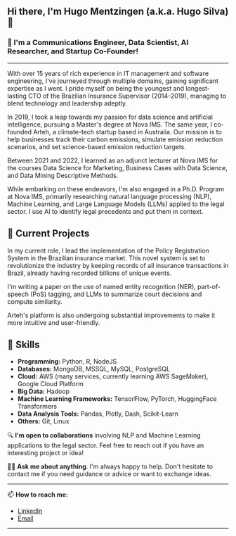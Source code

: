 ## Hi there, I'm Hugo Mentzingen (a.k.a. Hugo Silva) 👋

### 🌱 I'm a Communications Engineer, Data Scientist, AI Researcher, and Startup Co-Founder!

---

With over 15 years of rich experience in IT management and software engineering,
I've journeyed through multiple domains, gaining significant expertise as I went.
I pride myself on being the youngest and longest-lasting CTO of the Brazilian Insurance Supervisor (2014-2019),
managing to blend technology and leadership adeptly.

In 2019, I took a leap towards my passion for data science and artificial intelligence,
pursuing a Master's degree at Nova IMS.
The same year, I co-founded Arteh, a climate-tech startup based in Australia.
Our mission is to help businesses track their carbon emissions, simulate emission reduction scenarios,
and set science-based emission reduction targets.

Between 2021 and 2022, I learned as an adjunct lecturer at Nova IMS for the courses Data Science for Marketing,
Business Cases with Data Science, and Data Mining Descriptive Methods.

While embarking on these endeavors, I'm also engaged in a Ph.D. Program at Nova IMS,
primarily researching natural language processing (NLP), Machine Learning,
and Large Language Models (LLMs) applied to the legal sector.
I use AI to identify legal precedents and put them in context. 

## 🔭 Current Projects

In my current role, I lead the implementation of the Policy Registration System in the Brazilian insurance market.
This novel system is set to revolutionize the industry by keeping records of all insurance transactions in Brazil,
already having recorded billions of unique events.

I'm writing a paper on the use of named entity recognition (NER),
part-of-speech (PoS) tagging, and LLMs to summarize court decisions and compute similarity.

Arteh's platform is also undergoing substantial improvements to make it more intuitive and user-friendly.

## 🧠 Skills

- **Programming:** Python, R, NodeJS
- **Databases:** MongoDB, MSSQL, MySQL, PostgreSQL
- **Cloud:** AWS (many services, currently learning AWS SageMaker), Google Cloud Platform
- **Big Data:** Hadoop
- **Machine Learning Frameworks:** TensorFlow, PyTorch, HuggingFace Transformers
- **Data Analysis Tools:** Pandas, Plotly, Dash, Scikit-Learn
- **Others:** Git, Linux

🔍 **I'm open to collaborations** involving NLP and Machine Learning applications to the legal sector.
Feel free to reach out if you have an interesting project or idea!

🙋‍♂️ **Ask me about anything**. I'm always happy to help. Don't hesitate to contact me if you need guidance or advice or want to exchange ideas.

---

📫 **How to reach me:**

- [LinkedIn](https://www.linkedin.com/in/hugo-mentzingen/)
- [Email](mailto:hugosaisse@gmail.com)

---


<!--
**hugosaisse/hugosaisse** is a ✨ _special_ ✨ repository because its `README.md` (this file) appears on your GitHub profile.

Here are some ideas to get you started:

- 🔭 I’m currently working on ...
- 🌱 I’m currently learning ...
- 👯 I’m looking to collaborate on ...
- 🤔 I’m looking for help with ...
- 💬 Ask me about ...
- 📫 How to reach me: ...
- 😄 Pronouns: ...
- ⚡ Fun fact: ...
-->
